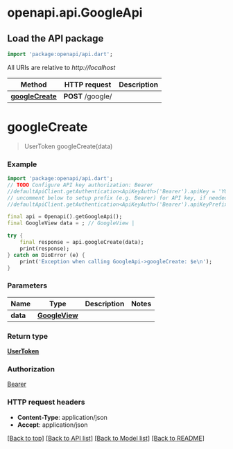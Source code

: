 # openapi.api.GoogleApi

## Load the API package
```dart
import 'package:openapi/api.dart';
```

All URIs are relative to *http://localhost*

Method | HTTP request | Description
------------- | ------------- | -------------
[**googleCreate**](GoogleApi.md#googlecreate) | **POST** /google/ | 


# **googleCreate**
> UserToken googleCreate(data)



### Example
```dart
import 'package:openapi/api.dart';
// TODO Configure API key authorization: Bearer
//defaultApiClient.getAuthentication<ApiKeyAuth>('Bearer').apiKey = 'YOUR_API_KEY';
// uncomment below to setup prefix (e.g. Bearer) for API key, if needed
//defaultApiClient.getAuthentication<ApiKeyAuth>('Bearer').apiKeyPrefix = 'Bearer';

final api = Openapi().getGoogleApi();
final GoogleView data = ; // GoogleView | 

try {
    final response = api.googleCreate(data);
    print(response);
} catch on DioError (e) {
    print('Exception when calling GoogleApi->googleCreate: $e\n');
}
```

### Parameters

Name | Type | Description  | Notes
------------- | ------------- | ------------- | -------------
 **data** | [**GoogleView**](GoogleView.md)|  | 

### Return type

[**UserToken**](UserToken.md)

### Authorization

[Bearer](../README.md#Bearer)

### HTTP request headers

 - **Content-Type**: application/json
 - **Accept**: application/json

[[Back to top]](#) [[Back to API list]](../README.md#documentation-for-api-endpoints) [[Back to Model list]](../README.md#documentation-for-models) [[Back to README]](../README.md)

